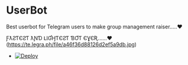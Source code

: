 # UserBot
Best userbot for Telegram users to make group management raiser.....❤️

ƑƛƧƬЄƧƬ ƛƝƊ ԼƖƓӇƬЄƧƬ ƁƠƬ ЄƔЄƦ......❤️
(https://te.legra.ph/file/a46f36d88126d2ef5a9db.jpg)

- [![Deploy](https://te.legra.ph/file/ae75fa2fa5162df47264d.jpg)](https://heroku.com/deploy/)

